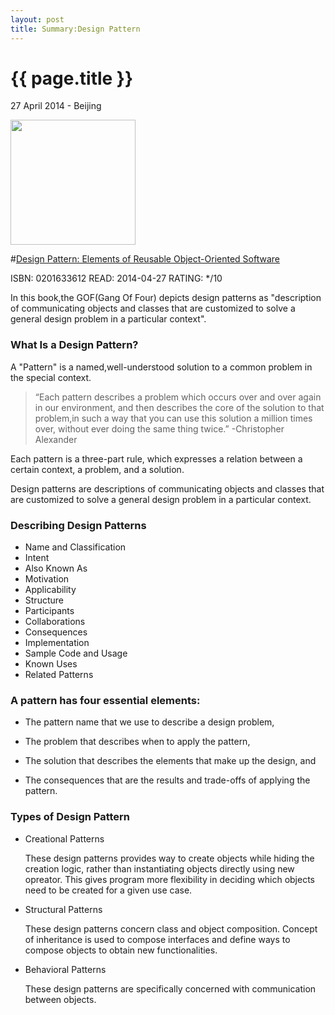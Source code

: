 ```yaml
---
layout: post
title: Summary:Design Pattern
---
```


{{ page.title }}
================

<p class="meta">27 April 2014 - Beijing</p>
 
<img src="http://ecx.images-amazon.com/images/I/51szD9HC9pL._BO2,204,203,200_PIsitb-sticker-arrow-click,TopRight,35,-76_AA300_SH20_OU01_.jpg" width="200" />

#[Design Pattern: Elements of Reusable Object-Oriented Software](http://www.amazon.com/Design-Patterns-Elements-Reusable-Object-Oriented/dp/0201633612/ref=sr_1_1?ie=UTF8&qid=1397779940&sr=8-1&keywords=design+pattern)


ISBN: 0201633612 READ: 2014-04-27 RATING: */10

In this book,the GOF(Gang Of Four) depicts design patterns as "description of communicating objects and classes that are customized to solve a general design problem in a particular context".  

### What Is a Design Pattern?

A "Pattern" is a named,well-understood solution to a common problem in the special context.


> “Each pattern describes a problem which occurs over and over again in our environment, and then
describes the core of the solution to that problem,in such a way that you can use this solution a million times over, without ever doing the same thing twice.” -Christopher Alexander

Each pattern is a three-part rule, which expresses a relation between a certain context, a problem, and a solution. 

Design patterns are descriptions of communicating objects and classes that are customized to solve a general design problem in a particular context.

### Describing Design Patterns

- Name and Classification
- Intent
- Also Known As
- Motivation
- Applicability
- Structure
- Participants 
- Collaborations 
- Consequences 
- Implementation 
- Sample Code and Usage
- Known Uses
- Related Patterns


### A pattern has four essential elements:

- The pattern name that we use to describe a design problem,

- The problem that describes when to apply the pattern,

- The solution that describes the elements that make up the design, and

- The consequences that are the results and trade-offs of applying the pattern.


### Types of Design Pattern

- Creational Patterns

	These design patterns provides way to create objects while hiding the creation logic, rather than instantiating objects directly using new opreator. This gives program more flexibility in deciding which objects need to be created for a given use case.


- Structural Patterns
	
	These design patterns concern class and object composition. Concept of inheritance is used to compose interfaces and define ways to compose objects to obtain new functionalities.

- Behavioral Patterns

	These design patterns are specifically concerned with communication between objects.



